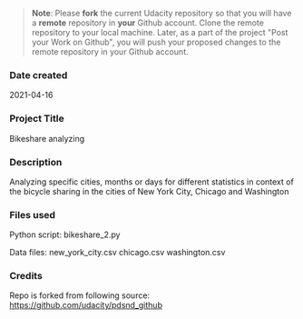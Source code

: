 >**Note**: Please **fork** the current Udacity repository so that you will have a **remote** repository in **your** Github account. Clone the remote repository to your local machine. Later, as a part of the project "Post your Work on Github", you will push your proposed changes to the remote repository in your Github account.

### Date created
2021-04-16

### Project Title
Bikeshare analyzing

### Description
Analyzing specific cities, months or days for different statistics in context of the 
bicycle sharing in the cities of New York City, Chicago and Washington

### Files used
Python script:
bikeshare_2.py


Data files:
new_york_city.csv
chicago.csv
washington.csv

### Credits
Repo is forked from following source:
https://github.com/udacity/pdsnd_github




